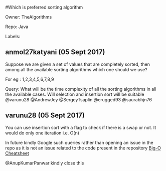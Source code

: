 #Which is preferred sorting algorithm 

Owner: TheAlgorithms

Repo: Java

Labels: 

## anmol27katyani (05 Sept 2017)

Suppose we are given a  set of values that are completely sorted, then among all the available sorting algorithms which one should we use?

For eg : 1,2,3,4,5,6,7,8,9

Query: What will be the time complexity of all the sorting algorithms in all the available cases.
Will selection and insertion sort will be suitable @varunu28 @AndrewJey @SergeyTsaplin @erugged93 @saurabhjn76 

## varunu28 (05 Sept 2017)

You can use insertion sort with a flag to check if there  is a swap or not. It would do only one iteration i.e. O(n) 

In future kindly Google such queries rather than opening an issue in the repo as it is not an issue related to the code present in the repository
[Big-O Cheatsheet](http://bigocheatsheet.com/)

@AnupKumarPanwar  kindly close this

